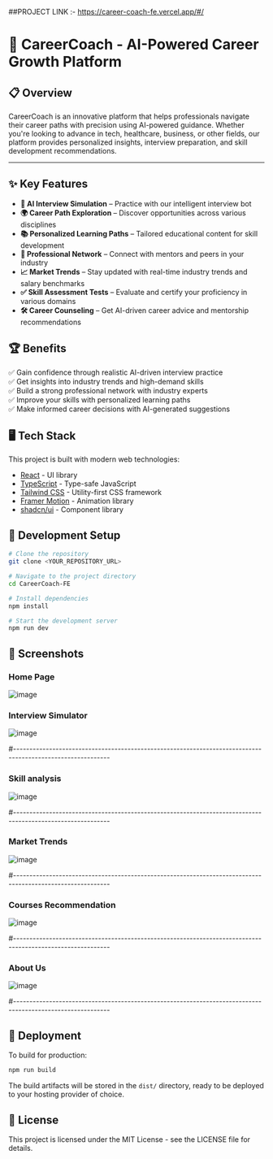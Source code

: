 ##PROJECT LINK :- https://career-coach-fe.vercel.app/#/

# 🚀 CareerCoach - AI-Powered Career Growth Platform

## 📋 Overview
CareerCoach is an innovative platform that helps professionals navigate their career paths with precision using AI-powered guidance. Whether you're looking to advance in tech, healthcare, business, or other fields, our platform provides personalized insights, interview preparation, and skill development recommendations.

---

## ✨ Key Features
- **🤖 AI Interview Simulation** – Practice with our intelligent interview bot  
- **🌍 Career Path Exploration** – Discover opportunities across various disciplines  
- **📚 Personalized Learning Paths** – Tailored educational content for skill development  
- **👥 Professional Network** – Connect with mentors and peers in your industry  
- **📈 Market Trends** – Stay updated with real-time industry trends and salary benchmarks  
- **✅ Skill Assessment Tests** – Evaluate and certify your proficiency in various domains  
- **🛠 Career Counseling** – Get AI-driven career advice and mentorship recommendations

  
## 🏆 Benefits
✅ Gain confidence through realistic AI-driven interview practice  
✅ Get insights into industry trends and high-demand skills  
✅ Build a strong professional network with industry experts  
✅ Improve your skills with personalized learning paths  
✅ Make informed career decisions with AI-generated suggestions  

## 🖥️ Tech Stack

This project is built with modern web technologies:

- [React](https://reactjs.org/) - UI library
- [TypeScript](https://www.typescriptlang.org/) - Type-safe JavaScript
- [Tailwind CSS](https://tailwindcss.com/) - Utility-first CSS framework
- [Framer Motion](https://www.framer.com/motion/) - Animation library
- [shadcn/ui](https://ui.shadcn.com/) - Component library

## 🔧 Development Setup

```sh
# Clone the repository
git clone <YOUR_REPOSITORY_URL>

# Navigate to the project directory
cd CareerCoach-FE

# Install dependencies
npm install

# Start the development server
npm run dev
```

## 📱 Screenshots

### Home Page
![image](https://github.com/user-attachments/assets/cce26cfb-abf2-4f20-a61e-305b37fb8231)

### Interview Simulator

![image](https://github.com/user-attachments/assets/8430fb40-4095-4c40-b5b8-19fb3a77c914)

#-----------------------------------------------------------------------------------------------------------

### Skill analysis

![image](https://github.com/user-attachments/assets/acd09960-d9fa-4f5f-9059-4f8ad6ab7f2e)

#-----------------------------------------------------------------------------------------------------------

### Market Trends

![image](https://github.com/user-attachments/assets/390fa28f-8764-41f8-872e-a5ed82d2b251)

#-----------------------------------------------------------------------------------------------------------

### Courses Recommendation

![image](https://github.com/user-attachments/assets/46ccb311-a60a-4132-b1dd-101f287621cb)

#-----------------------------------------------------------------------------------------------------------

### About Us

![image](https://github.com/user-attachments/assets/4a0010a6-d376-452f-8a5d-8857dd0d0cb9)

#-----------------------------------------------------------------------------------------------------------




## 🚀 Deployment

To build for production:

```sh
npm run build
```

The build artifacts will be stored in the `dist/` directory, ready to be deployed to your hosting provider of choice.

## 📄 License

This project is licensed under the MIT License - see the LICENSE file for details.
